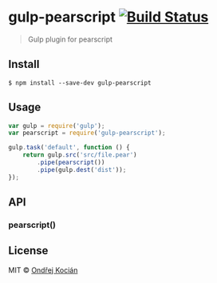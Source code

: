 # gulp-pearscript [![Build Status](https://travis-ci.org/Kocisov/gulp-pearscript.svg?branch=master)](https://travis-ci.org/Kocisov/gulp-pearscript)

> Gulp plugin for pearscript

## Install

```
$ npm install --save-dev gulp-pearscript
```


## Usage

```js
var gulp = require('gulp');
var pearscript = require('gulp-pearscript');

gulp.task('default', function () {
	return gulp.src('src/file.pear')
		.pipe(pearscript())
		.pipe(gulp.dest('dist'));
});
```

## API

### pearscript()

## License

MIT © [Ondřej Kocián](http://ondrejkocian.cz/)
